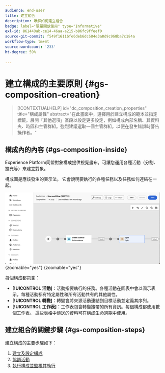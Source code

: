 ```yaml
---
audience: end-user
title: 建立組合
description: 瞭解如何建立組合
badge: label="限量開放使用" type="Informative"
exl-id: 861440ab-ce14-46aa-a215-b86fc9ffeef0
source-git-commit: f549f1611bfe6deb6dc684e3a0d9c968ba7c184a
workflow-type: tm+mt
source-wordcount: '233'
ht-degree: 59%

---
```


# 建立構成的主要原則 {#gs-composition-creation}

>[!CONTEXTUALHELP]
>id="dc_composition_creation_properties"
>title="構成屬性"
>abstract="在此畫面中，選擇用於建立構成的範本並指定標籤。展開「其他選項」區段以設定更多設定，例如構成內部名稱、其資料夾、時區和主管群組。強烈建議選取一個主管群組，以便在發生錯誤時警告操作者。"

## 構成內的內容 {#gs-composition-inside}

Experience Platform同盟對象構成提供視覺畫布，可讓您運用各種活動（分割、擴充等）來建立對象。

構成圖是應該發生的表示法。 它會說明要執行的各種任務以及任務如何連結在一起。

![](assets/composition-example.png){zoomable="yes"} {zoomable="yes"}

每個構成都包含：

* **[!UICONTROL 活動]**：活動指要執行的任務。各種活動在圖表中會以圖示表示。每種活動都有特定屬性和所有活動共有的其他屬性。
* **[!UICONTROL 轉變]**：轉變會將來源活動連結到目標活動並定義其序列。
* **[!UICONTROL 工作表]**：工作表包含轉變攜帶的所有資訊。每個構成都使用數個工作表。 這些表格中傳送的資料可在構成生命週期中使用。

## 建立組合的關鍵步驟 {#gs-composition-steps}

建立構成的主要步驟如下：

1. [建立及設定構成](../compositions/create-composition.md)
1. [協調活動](../compositions/orchestrate-activities.md)
1. [執行構成並監視其執行](../compositions/start-monitor-composition.md)
